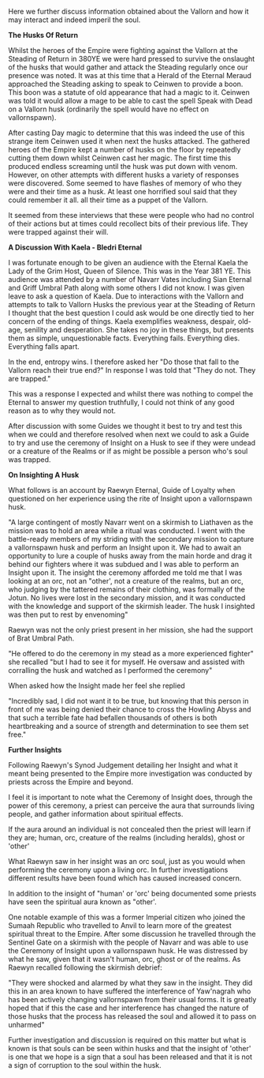 Here we further discuss information obtained about the Vallorn and how it may interact and indeed imperil the soul.

**The Husks Of Return**

Whilst the heroes of the Empire were fighting against the Vallorn at the Steading of Return in 380YE we were hard pressed to survive the onslaught of the husks that would gather and attack the Steading regularly once our presence was noted. It was at this time that a Herald of the Eternal Meraud approached the Steading asking to speak to Ceinwen to provide a boon. This boon was a statute of old appearance that had a magic to it. Ceinwen was told it would allow a mage to be able to cast the spell Speak with Dead on a Vallorn husk (ordinarily the spell would have no effect on vallornspawn).

After casting Day magic to determine that this was indeed the use of this strange item Ceinwen used it when next the husks attacked. The gathered heroes of the Empire kept a number of husks on the floor by repeatedly cutting them down whilst Ceinwen cast her magic. The first time this produced endless screaming until the husk was put down with venom. However, on other attempts with different husks a variety of responses were discovered. Some seemed to have flashes of memory of who they were and their time as a husk. At least one horrified soul said that they could remember it all. all their time as a puppet of the Vallorn.

It seemed from these interviews that these were people who had no control of their actions but at times could recollect bits of their previous life. They were trapped against their will.

**A Discussion With Kaela - Bledri Eternal**

I was fortunate enough to be given an audience with the Eternal Kaela the Lady of the Grim Host, Queen of Silence. This was in the Year 381 YE. This audience was attended by a number of Navarr Vates including Sian Eternal and Griff Umbral Path along with some others I did not know. I was given leave to ask a question of Kaela. Due to interactions with the Vallorn and attempts to talk to Vallorn Husks the previous year at the Steading of Return I thought that the best question I could ask would be one directly tied to her concern of the ending of things. Kaela exemplifies weakness, despair, old-age, senility and desperation. She takes no joy in these things, but presents them as simple, unquestionable facts. Everything fails. Everything dies. Everything falls apart.

In the end, entropy wins. I therefore asked her "Do those that fall to the Vallorn reach their true end?" In response I was told that "They do not. They are trapped."

This was a response I expected and whilst there was nothing to compel the Eternal to answer my question truthfully, I could not think of any good reason as to why they would not.

After discussion with some Guides we thought it best to try and test this when we could and therefore resolved when next we could to ask a Guide to try and use the ceremony of Insight on a Husk to see if they were undead or a creature of the Realms or if as might be possible a person who's soul was trapped.

**On Insighting A Husk**

What follows is an account by Raewyn Eternal, Guide of Loyalty when questioned on her experience using the rite of Insight upon a vallornspawn husk.

"A large contingent of mostly Navarr went on a skirmish to Liathaven as the mission was to hold an area while a ritual was conducted. I went with the battle-ready members of my striding with the secondary mission to capture a vallornspawn husk and perform an Insight upon it. We had to await an opportunity to lure a couple of husks away from the main horde and drag it behind our fighters where it was subdued and I was able to perform an Insight upon it. The insight the ceremony afforded me told me that I was looking at an orc, not an "other', not a creature of the realms, but an orc, who judging by the tattered remains of their clothing, was formally of the Jotun. No lives were lost in the secondary mission, and it was conducted with the knowledge and support of the skirmish leader. The husk I insighted was then put to rest by envenoming"

Raewyn was not the only priest present in her mission, she had the support of Brat Umbral Path.

"He offered to do the ceremony in my stead as a more experienced fighter" she recalled "but I had to see it for myself. He oversaw and assisted with corralling the husk and watched as I performed the ceremony"

When asked how the Insight made her feel she replied

"Incredibly sad, I did not want it to be true, but knowing that this person in front of me was being denied their chance to cross the Howling Abyss and that such a terrible fate had befallen thousands of others is both heartbreaking and a source of strength and determination to see them set free."

**Further Insights**

Following Raewyn's Synod Judgement detailing her Insight and what it meant being presented to the Empire more investigation was conducted by priests across the Empire and beyond.

I feel it is important to note what the Ceremony of Insight does, through the power of this ceremony, a priest can perceive the aura that surrounds living people, and gather information about spiritual effects.

If the aura around an individual is not concealed then the priest will learn if they are; human, orc, creature of the realms (including heralds), ghost or 'other'

What Raewyn saw in her insight was an orc soul, just as you would when performing the ceremony upon a living orc. In further investigations different results have been found which has caused increased concern.

In addition to the insight of "human' or 'orc' being documented some priests have seen the spiritual aura known as "other'.

One notable example of this was a former Imperial citizen who joined the Sumaah Republic who travelled to Anvil to learn more of the greatest spiritual threat to the Empire. After some discussion he travelled through the Sentinel Gate on a skirmish with the people of Navarr and was able to use the Ceremony of Insight upon a vallornspawn husk. He was distressed by what he saw, given that it wasn't human, orc, ghost or of the realms. As Raewyn recalled following the skirmish debrief:

"They were shocked and alarmed by what they saw in the insight. They did this in an area known to have suffered the interference of Yaw'nagrah who has been actively changing vallornspawn from their usual forms. It is greatly hoped that if this the case and her interference has changed the nature of those husks that the process has released the soul and allowed it to pass on unharmed"

Further investigation and discussion is required on this matter but what is known is that souls can be seen within husks and that the insight of 'other' is one that we hope is a sign that a soul has been released and that it is not a sign of corruption to the soul within the husk.